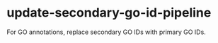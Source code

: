 # update-secondary-go-id-pipeline
For GO annotations, replace secondary GO IDs with primary GO IDs.
